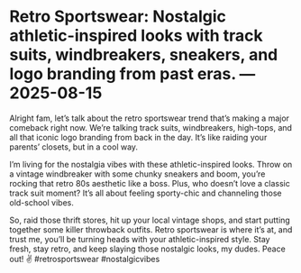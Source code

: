 # Retro Sportswear: Nostalgic athletic-inspired looks with track suits, windbreakers, sneakers, and logo branding from past eras. — 2025-08-15

Alright fam, let’s talk about the retro sportswear trend that’s making a major comeback right now. We’re talking track suits, windbreakers, high-tops, and all that iconic logo branding from back in the day. It’s like raiding your parents’ closets, but in a cool way.

I’m living for the nostalgia vibes with these athletic-inspired looks. Throw on a vintage windbreaker with some chunky sneakers and boom, you’re rocking that retro 80s aesthetic like a boss. Plus, who doesn’t love a classic track suit moment? It’s all about feeling sporty-chic and channeling those old-school vibes.

So, raid those thrift stores, hit up your local vintage shops, and start putting together some killer throwback outfits. Retro sportswear is where it’s at, and trust me, you’ll be turning heads with your athletic-inspired style. Stay fresh, stay retro, and keep slaying those nostalgic looks, my dudes. Peace out! ✌️ #retrosportswear #nostalgicvibes